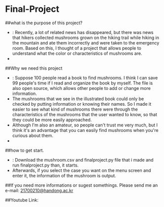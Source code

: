 # Final-Project


##what is the purpose of this project?
- : Recently, a lot of related news has disappeared, but there was news that hikers collected mushrooms grown on the hiking trail while hiking in the mountain and ate them incorrectly and were taken to the emergency room. Based on this, I thought of a project that allows people to understand what the color or characteristics of mushrooms are.
- 
##Why we need this project
- : Suppose 100 people read a book to find mushrooms. I think I can save 99 people's time if I read and organize the book by myself. The file is also open source, which allows other people to add or change more information.
- The mushrooms that we see in the illustrated book could only be checked by putting information or knowing their names. So I made it easier to see what kind of mushrooms there were through the characteristics of the mushrooms that the user wanted to know, so that they could be more easily approached.
- Although I'm also an amateur, so people can't trust me very much, but I think it's an advantage that you can easily find mushrooms when you're curious about them.
- 
##how to get start.
- : Download the mushroom.csv and finalproject.py file that i made and run finalproject.py than, it starts.
- Afterwards, if you select the case you want on the menu screen and enter it, the information of the mushroom is output.

##If you need more informations or sugest somethings. 
  Please send me an e-mail: 21700210@handong.ac.kr

##Youtube Link: 
